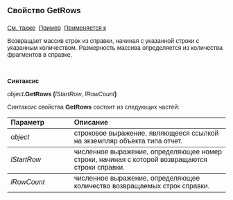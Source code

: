 ﻿<html>
<head>
<title>Отчет\GetRows</title>
</head>

<body>

<p><font face="Arial"><font size="4"><strong>Свойство GetRows<br>
<br>
</strong></font><a href="../AsRepViewer.html">См. также</a>&nbsp; <u>Пример</u>&nbsp;
<a href="../AsRepViewer.html">Применяется к</a></font></p>

<p><font face="Arial">Возвращает массив строк из справки, начиная с 
указанной строки с указанным количеством. Размерность массива определяется из 
количества фрагментов в справке.</font></p>

<p>&nbsp;</p>

<p class="label"><font face="Arial"><b>Синтаксис</b></font></p>

<p><font face="Arial"><em>object</em><strong>.GetRows (</strong><em>lStartRow</em>,
<em>lRowCount</em><strong>)</strong></font></p>

<p><font face="Arial">Синтаксис свойства<strong> GetRows</strong>
состоит из следующих частей:</font></p>

<table border="1" cellPadding="5" cols="2" frame="below" rules="rows">
<TBODY>
  <tr vAlign="top">
    <td class="label" width="29%"><font face="Arial"><b>Параметр</b></font></td>
    <td class="label" width="71%"><font face="Arial"><strong>Описание</strong></font></td>
  </tr>
  <tr>
    <td width="29%"><font face="Arial"><em>object</em></font></td>
    <td width="71%"><font face="Arial">строковое выражение, являющееся 
	ссылкой на экземпляр объекта типа отчет.</font></td>
  </tr>
  <tr>
    <td width="29%"><font face="Arial"><em>lStartRow</em></font></td>
    <td width="71%"><font face="Arial">численное выражение, 
	определяющее номер строки, начиная с которой возвращаются строки справки.</font></td>
  </tr>
  <tr>
    <td width="29%"><font face="Arial"><em>lRowCount</em></font></td>
    <td width="71%"><font face="Arial">численное выражение, 
	определяющее количество возвращаемых строк справки.</font></td>
  </tr>
</table>
</body>
</html>

